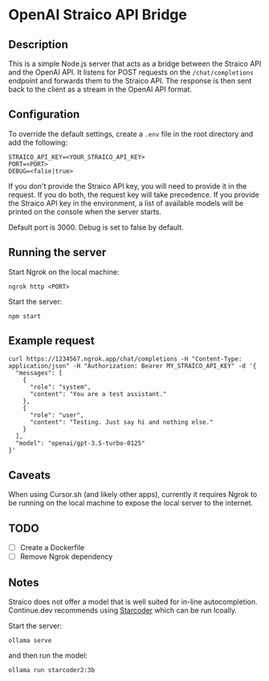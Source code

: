 # OpenAI Straico API Bridge

## Description

This is a simple Node.js server that acts as a bridge between the Straico API and the OpenAI API. It listens for POST requests on the `/chat/completions` endpoint and forwards them to the Straico API. The response is then sent back to the client as a stream in the OpenAI API format.

## Configuration

To override the default settings, create a `.env` file in the root directory and add the following:

```
STRAICO_API_KEY=<YOUR_STRAICO_API_KEY>
PORT=<PORT>
DEBUG=<false|true>
```

If you don't provide the Straico API key, you will need to provide it in the request. If you do both, the request key will take precedence.
If you provide the Straico API key in the environment, a list of available models will be printed on the console when the server starts.

Default port is 3000.
Debug is set to false by default.

## Running the server

Start Ngrok on the local machine:

```
ngrok http <PORT>
```

Start the server:

```
npm start
```

## Example request

```
curl https://1234567.ngrok.app/chat/completions -H "Content-Type: application/json" -H "Authorization: Bearer MY_STRAICO_API_KEY" -d '{
  "messages": [
    {
      "role": "system",
      "content": "You are a test assistant."
    },
    {
      "role": "user",
      "content": "Testing. Just say hi and nothing else."
    }
  ],
  "model": "openai/gpt-3.5-turbo-0125"
}'
```

## Caveats

When using Cursor.sh (and likely other apps), currently it requires Ngrok to be running on the local machine to expose the local server to the internet.

## TODO

- [ ] Create a Dockerfile
- [ ] Remove Ngrok dependency

## Notes

Straico does not offer a model that is well suited for in-line autocompletion. Continue.dev recommends using [Starcoder](https://docs.continue.dev/walkthroughs/tab-autocomplete#setting-up-with-ollama-default) which can be run lcoally.

Start the server:

```
ollama serve
```

and then run the model:

```
ollama run starcoder2:3b
```
